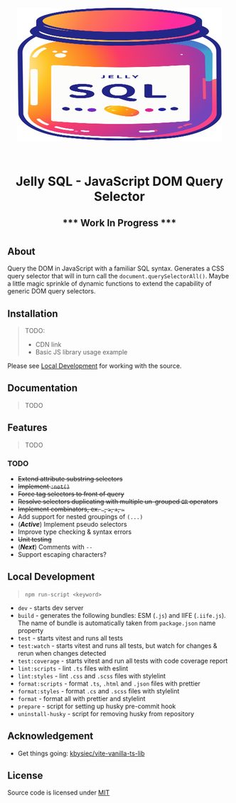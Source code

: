 
<p align="center">
  <img width="460" height="300" src="./favicon.svg">
</p>

<br />

<h1 align="center"> Jelly SQL - JavaScript DOM Query Selector </h1>
<h2 align="center"> *** Work In Progress *** </h2>

# 

## About

Query the DOM in JavaScript with a familiar SQL syntax. Generates a CSS query selector that will in turn call the `document.querySelectorAll()`. Maybe a little magic sprinkle of dynamic functions to extend the capability of generic DOM query selectors.

## Installation

> TODO:
>  - CDN link
>  - Basic JS library usage example


Please see [Local Development](#Local-Development) for working with the source.

## Documentation

> TODO

## Features

> TODO

### TODO

- ~~Extend attribute substring selectors~~
- ~~Implement `:not()`~~
- ~~Force tag selectors to front of query~~
- ~~Resolve selectors duplicating with multiple un-grouped `OR` operators~~
- ~~Implement combinators, ex. ` `, `>`, `+`, `~`~~
- Add support for nested groupings of `(...)`
- (***Active***) Implement pseudo selectors
- Improve type checking & syntax errors
- ~~Unit testing~~
- (***Next***) Comments with `--`
- Support escaping characters?

## Local Development

> `npm run-script <keyword>`

- `dev` - starts dev server
- `build` - generates the following bundles: ESM (`.js`) and IIFE (`.iife.js`). The name of bundle is automatically taken from `package.json` name property
- `test` - starts vitest and runs all tests
- `test:watch` - starts vitest and runs all tests, but watch for changes & rerun when changes detected
- `test:coverage` - starts vitest and run all tests with code coverage report
- `lint:scripts` - lint `.ts` files with eslint
- `lint:styles` - lint `.css` and `.scss` files with stylelint
- `format:scripts` - format `.ts`, `.html` and `.json` files with prettier
- `format:styles` - format `.cs` and `.scss` files with stylelint
- `format` - format all with prettier and stylelint
- `prepare` - script for setting up husky pre-commit hook
- `uninstall-husky` - script for removing husky from repository

## Acknowledgement

- Get things going: [kbysiec/vite-vanilla-ts-lib](https://github.com/kbysiec/vite-vanilla-ts-lib-starter)

## License

Source code is licensed under [MIT](LICENSE)